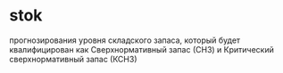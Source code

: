 # stok
прогнозирования уровня складского запаса, который будет квалифицирован как Сверхнормативный запас (СНЗ) и Критический сверхнормативный запас (КСНЗ)
